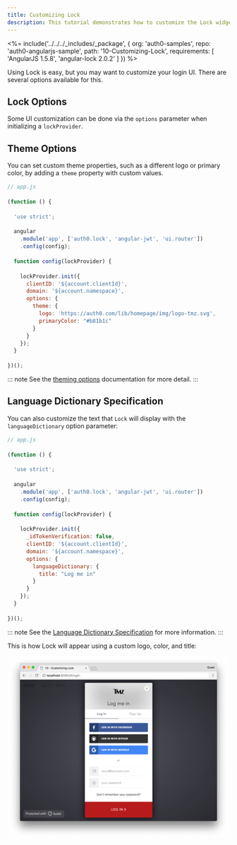 ```yaml
---
title: Customizing Lock
description: This tutorial demonstrates how to customize the Lock widget
---
```


<%= include('../../../_includes/_package', {
  org: 'auth0-samples',
  repo: 'auth0-angularjs-sample',
  path: '10-Customizing-Lock',
  requirements: [
    'AngularJS 1.5.8',
    'angular-lock 2.0.2'
  ]
}) %>

Using Lock is easy, but you may want to customize your login UI. There are several options available for this.

## Lock Options

Some UI customization can be done via the `options` parameter when initializing a `lockProvider`.

## Theme Options

You can set custom theme properties, such as a different logo or primary color, by adding a `theme` property with custom values.

```js
// app.js

(function () {

  'use strict';

  angular
    .module('app', ['auth0.lock', 'angular-jwt', 'ui.router'])
    .config(config);

  function config(lockProvider) {

    lockProvider.init({
      clientID: '${account.clientId}',
      domain: '${account.namespace}',
      options: {
        theme: {
          logo: 'https://auth0.com/lib/homepage/img/logo-tmz.svg',
          primaryColor: "#b81b1c"
        }
      }
    });
  }

})();
```

::: note
See the [theming options](https://github.com/auth0/lock#theming-options) documentation for more detail.
:::

## Language Dictionary Specification

You can also customize the text that `Lock` will display with the `languageDictionary` option parameter:

```js
// app.js

(function () {

  'use strict';

  angular
    .module('app', ['auth0.lock', 'angular-jwt', 'ui.router'])
    .config(config);

  function config(lockProvider) {

    lockProvider.init({
      _idTokenVerification: false,
      clientID: '${account.clientId}',
      domain: '${account.namespace}',
      options: {
        languageDictionary: {
          title: "Log me in"
        }
      }
    });
  }

})();
```

::: note
See the [Language Dictionary Specification](https://github.com/auth0/lock#language-dictionary-specification) for more information.
:::

This is how Lock will appear using a custom logo, color, and title:

![Custom lock](/media/articles/angularjs/widget-custom-logo-color.png)
